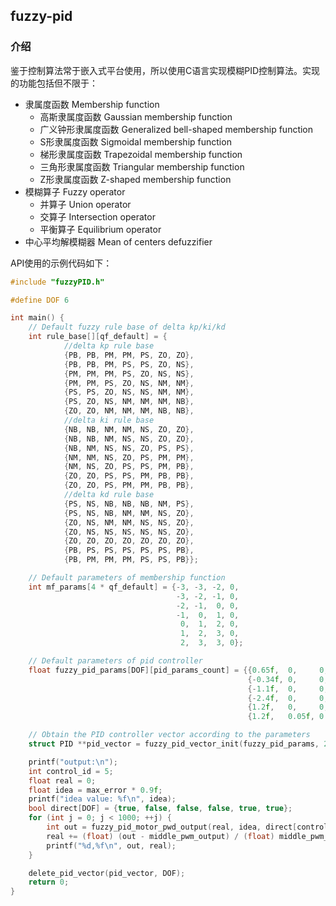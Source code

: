 ## fuzzy-pid

### 介绍
鉴于控制算法常于嵌入式平台使用，所以使用C语言实现模糊PID控制算法。实现的功能包括但不限于：

- 隶属度函数 Membership function
    - 高斯隶属度函数 Gaussian membership function
    - 广义钟形隶属度函数 Generalized bell-shaped membership function
    - S形隶属度函数 Sigmoidal membership function
    - 梯形隶属度函数 Trapezoidal membership function
    - 三角形隶属度函数 Triangular membership function
    - Z形隶属度函数 Z-shaped membership function
- 模糊算子 Fuzzy operator
    - 并算子 Union operator
    - 交算子 Intersection operator
    - 平衡算子 Equilibrium operator
- 中心平均解模糊器 Mean of centers defuzzifier

API使用的示例代码如下：

```c
#include "fuzzyPID.h"

#define DOF 6

int main() {
    // Default fuzzy rule base of delta kp/ki/kd
    int rule_base[][qf_default] = {
            //delta kp rule base
            {PB, PB, PM, PM, PS, ZO, ZO},
            {PB, PB, PM, PS, PS, ZO, NS},
            {PM, PM, PM, PS, ZO, NS, NS},
            {PM, PM, PS, ZO, NS, NM, NM},
            {PS, PS, ZO, NS, NS, NM, NM},
            {PS, ZO, NS, NM, NM, NM, NB},
            {ZO, ZO, NM, NM, NM, NB, NB},
            //delta ki rule base
            {NB, NB, NM, NM, NS, ZO, ZO},
            {NB, NB, NM, NS, NS, ZO, ZO},
            {NB, NM, NS, NS, ZO, PS, PS},
            {NM, NM, NS, ZO, PS, PM, PM},
            {NM, NS, ZO, PS, PS, PM, PB},
            {ZO, ZO, PS, PS, PM, PB, PB},
            {ZO, ZO, PS, PM, PM, PB, PB},
            //delta kd rule base
            {PS, NS, NB, NB, NB, NM, PS},
            {PS, NS, NB, NM, NM, NS, ZO},
            {ZO, NS, NM, NM, NS, NS, ZO},
            {ZO, NS, NS, NS, NS, NS, ZO},
            {ZO, ZO, ZO, ZO, ZO, ZO, ZO},
            {PB, PS, PS, PS, PS, PS, PB},
            {PB, PM, PM, PM, PS, PS, PB}};

    // Default parameters of membership function
    int mf_params[4 * qf_default] = {-3, -3, -2, 0,
                                     -3, -2, -1, 0,
                                     -2, -1,  0, 0,
                                     -1,  0,  1, 0,
                                      0,  1,  2, 0,
                                      1,  2,  3, 0,
                                      2,  3,  3, 0};

    // Default parameters of pid controller
    float fuzzy_pid_params[DOF][pid_params_count] = {{0.65f,  0,     0,    0, 0, 0, 1},
                                                     {-0.34f, 0,     0,    0, 0, 0, 1},
                                                     {-1.1f,  0,     0,    0, 0, 0, 1},
                                                     {-2.4f,  0,     0,    0, 0, 0, 1},
                                                     {1.2f,   0,     0,    0, 0, 0, 1},
                                                     {1.2f,   0.05f, 0.1f, 0, 0, 0, 1}};

    // Obtain the PID controller vector according to the parameters
    struct PID **pid_vector = fuzzy_pid_vector_init(fuzzy_pid_params, 2.0f, 4, 1, 0, mf_params, rule_base, DOF);

    printf("output:\n");
    int control_id = 5;
    float real = 0;
    float idea = max_error * 0.9f;
    printf("idea value: %f\n", idea);
    bool direct[DOF] = {true, false, false, false, true, true};
    for (int j = 0; j < 1000; ++j) {
        int out = fuzzy_pid_motor_pwd_output(real, idea, direct[control_id], pid_vector[control_id]);
        real += (float) (out - middle_pwm_output) / (float) middle_pwm_output * (float) max_error * 0.1f;
        printf("%d,%f\n", out, real);
    }

    delete_pid_vector(pid_vector, DOF);
    return 0;
}
```